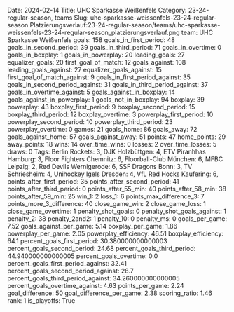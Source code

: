 Date: 2024-02-14
Title: UHC Sparkasse Weißenfels
Category: 23-24-regular-season, teams
Slug: uhc-sparkasse-weissenfels-23-24-regular-season
Platzierungsverlauf:23-24-regular-season/teams/uhc-sparkasse-weissenfels-23-24-regular-season_platzierungsverlauf.png
team: UHC Sparkasse Weißenfels
goals: 158
goals_in_first_period: 48
goals_in_second_period: 39
goals_in_third_period: 71
goals_in_overtime: 0
goals_in_boxplay: 1
goals_in_powerplay: 20
leading_goals: 27
equalizer_goals: 20
first_goal_of_match: 12
goals_against: 108
leading_goals_against: 27
equalizer_goals_against: 15
first_goal_of_match_against: 9
goals_in_first_period_against: 35
goals_in_second_period_against: 31
goals_in_third_period_against: 37
goals_in_overtime_against: 5
goals_against_in_boxplay: 14
goals_against_in_powerplay: 1
goals_not_in_boxplay: 94
boxplay: 39
powerplay: 43
boxplay_first_period: 9
boxplay_second_period: 15
boxplay_third_period: 12
boxplay_overtime: 3
powerplay_first_period: 10
powerplay_second_period: 10
powerplay_third_period: 23
powerplay_overtime: 0
games: 21
goals_home: 86
goals_away: 72
goals_against_home: 57
goals_against_away: 51
points: 47
home_points: 29
away_points: 18
wins: 14
over_time_wins: 0
losses: 2
over_time_losses: 5
draws: 0
Tags:  Berlin Rockets: 3,  DJK Holzbüttgen: 4,  ETV Piranhhas Hamburg: 3,  Floor Fighters Chemnitz: 6,  Floorball-Club München: 6,  MFBC Leipzig: 2,  Red Devils Wernigerode: 6,  SSF Dragons Bonn: 3,  TV Schriesheim: 4,  Unihockey Igels Dresden: 4,  VfL Red Hocks Kaufering: 6,
points_after_first_period: 35
points_after_second_period: 41
points_after_third_period: 0
points_after_55_min: 40
points_after_58_min: 38
points_after_59_min: 25
win_1: 2
loss_1: 6
points_max_difference_3: 7
points_more_3_difference: 40
close_game_win: 2
close_game_loss: 1
close_game_overtime: 1
penalty_shot_goals: 0
penalty_shot_goals_against: 1
penalty_2: 38
penalty_2and2: 1
penalty_10: 0
penalty_ms: 0
goals_per_game: 7.52
goals_against_per_game: 5.14
boxplay_per_game: 1.86
powerplay_per_game: 2.05
powerplay_efficiency: 46.51
boxplay_efficiency: 64.1
percent_goals_first_period: 30.380000000000003
percent_goals_second_period: 24.68
percent_goals_third_period: 44.940000000000005
percent_goals_overtime: 0.0
percent_goals_first_period_against: 32.41
percent_goals_second_period_against: 28.7
percent_goals_third_period_against: 34.260000000000005
percent_goals_overtime_against: 4.63
points_per_game: 2.24
goal_difference: 50
goal_difference_per_game: 2.38
scoring_ratio: 1.46
rank: 1
is_playoffs: True
